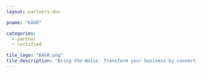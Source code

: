 ```yaml
---
layout: partners-doc

pname: "KAGR"

categories: 
  - partner
  - certified

tile_logo: "KAGR.png"
tile_description: "Bring the Noise. Transform your business by connecting disparate data systems to drive business result  and insights: Data Warehousing & Visualizations. Predictive Analytics. Strategic Marketing. Data Management Consulting."
---
```

